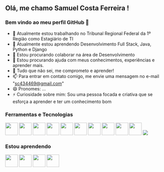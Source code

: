 ## Olá, me chamo Samuel Costa Ferreira ! 
### Bem vindo ao meu perfil GitHub 👋

- 🔭 Atualmente estou trabalhando no Tribunal Regional Federal da 1º Região como Estagiário de TI
- 🌱 Atualmente estou aprendendo Desenvolvimento Full Stack, Java, Python e Django
- 👯 Estou procurando colaborar na área de Desenvolvimento
- 🤔 Estou procurando ajuda com meus conhecimentos, experiências e aprender mais.
- 💬 Tudo que não sei, me comprometo e aprender!
- 📫 Para entrar em contato comigo, me envie uma mensagem no e-mail "sc434469@gmail.com"
- 😄 Pronomes: ...
- ⚡ Curiosidade sobre mim: Sou uma pessoa focada e criativa que se esforça a aprender e ter um conhecimento bom

### Ferramentas e Tecnologias

<img src="https://cdn.jsdelivr.net/gh/devicons/devicon/icons/python/python-original-wordmark.svg" width="40" height="40" /> <img src="https://cdn.jsdelivr.net/gh/devicons/devicon/icons/django/django-plain-wordmark.svg" width="40" height="40" />
<img src="https://cdn.jsdelivr.net/gh/devicons/devicon/icons/mysql/mysql-original-wordmark.svg" width="40" height="40" />
<img src="https://cdn.jsdelivr.net/gh/devicons/devicon/icons/html5/html5-original-wordmark.svg" width="40" height="40" />
<img src="https://cdn.jsdelivr.net/gh/devicons/devicon/icons/css3/css3-original-wordmark.svg" width="40" height="40" />
<img src="https://cdn.jsdelivr.net/gh/devicons/devicon/icons/javascript/javascript-plain.svg" width="40" height="40" />
<img src="https://cdn.jsdelivr.net/gh/devicons/devicon/icons/aftereffects/aftereffects-original.svg" width="40" height="40" />
<img src="https://cdn.jsdelivr.net/gh/devicons/devicon/icons/photoshop/photoshop-plain.svg" width="40" height="40" />
<img src="https://cdn.jsdelivr.net/gh/devicons/devicon/icons/illustrator/illustrator-plain.svg" width="40" height="40" />
<img src="https://cdn.jsdelivr.net/gh/devicons/devicon/icons/premierepro/premierepro-original.svg" width="40" height="40" />
<img src="https://cdn.jsdelivr.net/gh/devicons/devicon/icons/c/c-original.svg" />

### Estou aprendendo
<img src="https://cdn.jsdelivr.net/gh/devicons/devicon/icons/java/java-original-wordmark.svg" width="40" height="40" /> <img src="https://cdn.jsdelivr.net/gh/devicons/devicon/icons/spring/spring-original-wordmark.svg" width="40" height="40" />
<img src="https://cdn.jsdelivr.net/gh/devicons/devicon/icons/python/python-original-wordmark.svg" width="40" height="40" />
<img src="https://cdn.jsdelivr.net/gh/devicons/devicon/icons/django/django-plain-wordmark.svg" width="40" height="40" />
                                

